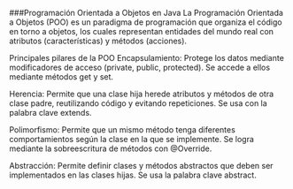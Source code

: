 

###Programación Orientada a Objetos en Java
La Programación Orientada a Objetos (POO) es un paradigma de programación que organiza el código en torno a objetos, los cuales representan entidades del mundo real con atributos (características) y métodos (acciones).

Principales pilares de la POO
Encapsulamiento: Protege los datos mediante modificadores de acceso (private, public, protected). Se accede a ellos mediante métodos get y set.

Herencia: Permite que una clase hija herede atributos y métodos de otra clase padre, reutilizando código y evitando repeticiones. Se usa con la palabra clave extends.

Polimorfismo: Permite que un mismo método tenga diferentes comportamientos según la clase en la que se implemente. Se logra mediante la sobreescritura de métodos con @Override.

Abstracción: Permite definir clases y métodos abstractos que deben ser implementados en las clases hijas. Se usa la palabra clave abstract.
